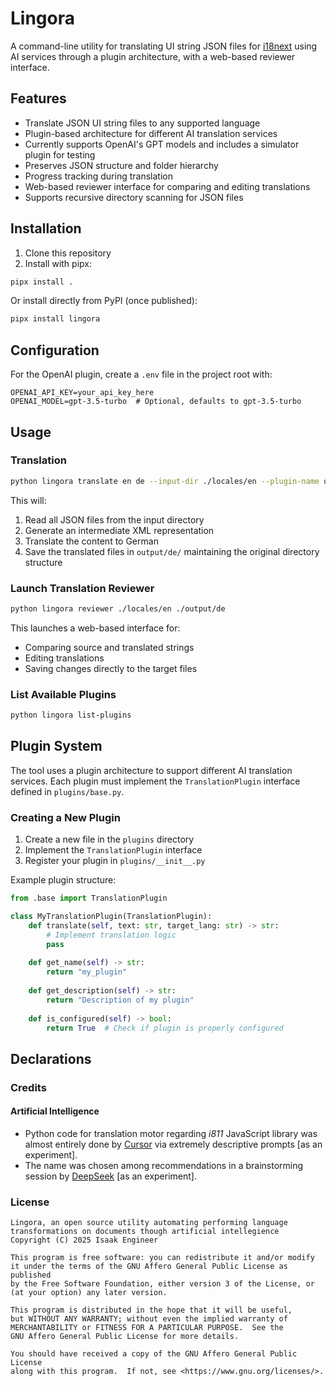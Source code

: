 # Lingora

A command-line utility for translating UI string JSON files for [i18next]() using AI services through a plugin architecture, with a web-based reviewer interface.

## Features

- Translate JSON UI string files to any supported language
- Plugin-based architecture for different AI translation services
- Currently supports OpenAI's GPT models and includes a simulator plugin for testing
- Preserves JSON structure and folder hierarchy
- Progress tracking during translation
- Web-based reviewer interface for comparing and editing translations
- Supports recursive directory scanning for JSON files

## Installation

1. Clone this repository
2. Install with pipx:
```bash
pipx install .
```

Or install directly from PyPI (once published):
```bash
pipx install lingora
```

## Configuration

For the OpenAI plugin, create a `.env` file in the project root with:
```
OPENAI_API_KEY=your_api_key_here
OPENAI_MODEL=gpt-3.5-turbo  # Optional, defaults to gpt-3.5-turbo
```

## Usage

### Translation

```bash
python lingora translate en de --input-dir ./locales/en --plugin-name openai
```

This will:
1. Read all JSON files from the input directory
2. Generate an intermediate XML representation
3. Translate the content to German
4. Save the translated files in `output/de/` maintaining the original directory structure

### Launch Translation Reviewer

```bash
python lingora reviewer ./locales/en ./output/de
```

This launches a web-based interface for:
- Comparing source and translated strings
- Editing translations
- Saving changes directly to the target files

### List Available Plugins

```bash
python lingora list-plugins
```

## Plugin System

The tool uses a plugin architecture to support different AI translation services. Each plugin must implement the `TranslationPlugin` interface defined in `plugins/base.py`.

### Creating a New Plugin

1. Create a new file in the `plugins` directory
2. Implement the `TranslationPlugin` interface
3. Register your plugin in `plugins/__init__.py`

Example plugin structure:
```python
from .base import TranslationPlugin

class MyTranslationPlugin(TranslationPlugin):
    def translate(self, text: str, target_lang: str) -> str:
        # Implement translation logic
        pass
    
    def get_name(self) -> str:
        return "my_plugin"
    
    def get_description(self) -> str:
        return "Description of my plugin"
    
    def is_configured(self) -> bool:
        return True  # Check if plugin is properly configured
```

## Declarations

### Credits

#### Artificial Intelligence

- Python code for translation motor regarding _i811_ JavaScript library was almost entirely done by [Cursor](https://www.cursor.com/en) via extremely descriptive prompts [as an experiment].
- The name was chosen among recommendations in a brainstorming session by [DeepSeek](https://www.deepseek.com/) [as an experiment]. 

### License

    Lingora, an open source utility automating performing language 
    transformations on documents though artificial intellegience  
    Copyright (C) 2025 Isaak Engineer

    This program is free software: you can redistribute it and/or modify
    it under the terms of the GNU Affero General Public License as published
    by the Free Software Foundation, either version 3 of the License, or
    (at your option) any later version.

    This program is distributed in the hope that it will be useful,
    but WITHOUT ANY WARRANTY; without even the implied warranty of
    MERCHANTABILITY or FITNESS FOR A PARTICULAR PURPOSE.  See the
    GNU Affero General Public License for more details.

    You should have received a copy of the GNU Affero General Public License
    along with this program.  If not, see <https://www.gnu.org/licenses/>.